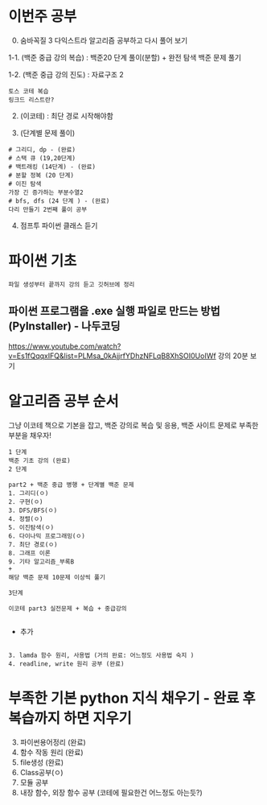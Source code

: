 # 이번주 공부  

0. 숨바꼭질 3 다익스트라 알고리즘 공부하고 다시 풀어 보기  

1-1. (백준 중급 강의 복습) :  백준20 단계 풀이(분할) + 완전 탐색 백준 문제 풀기  

1-2. (백준 중급 강의 진도) : 자료구조 2 
 ```
 토스 코테 복습 
 링크드 리스트란?
 ```
2. (이코테) : 최단 경로 시작해야함


3. (단계별 문제 풀이) 
```
# 그리디, dp - (완료)
# 스택 큐 (19,20단계)
# 백트래킹 (14단계) - (완료)
# 분할 정복 (20 단계)
# 이진 탐색
가장 긴 증가하는 부분수열2
# bfs, dfs (24 단계 ) - (완료)
다리 만들기 2번째 풀이 공부 
```

4. 점프투 파이썬 클래스 듣기



# 파이썬 기초

```
파일 생성부터 끝까지 강의 듣고 깃허브에 정리
```
##  파이썬 프로그램을 .exe 실행 파일로 만드는 방법 (PyInstaller) - 나두코딩
https://www.youtube.com/watch?v=Es1fQqqxIFQ&list=PLMsa_0kAjjrfYDhzNFLqB8XhSOI0UoIWf
강의 20분 보기 
# 알고리즘 공부 순서

그냥 이코테 책으로 기본을 잡고, 백준 강의로 복습 및 응용, 백준 사이트 문제로 부족한 부분을 채우자!
```
1 단계 
백준 기초 강의 (완료)
2 단계

part2 + 백준 중급 병행 + 단계별 백준 문제
1. 그리디(ㅇ)
2. 구현(ㅇ)
3. DFS/BFS(ㅇ)
4. 정렬(ㅇ)
5. 이진탐색(ㅇ)
6. 다이나믹 프로그래밍(ㅇ)
7. 최단 경로(ㅇ)
8. 그래프 이론
9. 기타 알고리즘_부록B
+
해당 백준 문제 10문제 이상씩 풀기

3단계 

이코테 part3 실전문제 + 복습 + 중급강의


```

+ 추가
```  

3. lamda 함수 원리, 사용법 (거의 완료: 어느정도 사용법 숙지 )
4. readline, write 원리 공부 (완료)
```
# 부족한 기본 python 지식 채우기 - 완료 후 복습까지 하면 지우기

3. 파이썬용어정리 (완료)
4. 함수 작동 원리 (완료)
5. file생성 (완료)
6. Class공부(ㅇ)
7. 모듈 공부
8. 내장 함수, 외장 함수 공부 (코테에 필요한건 어느정도 아는듯?)

